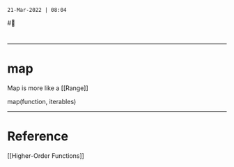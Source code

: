 `21-Mar-2022 | 08:04`

#📝  

#
---
# map

Map is more like a [[Range]]

map(function, iterables)


---
# Reference

[[Higher-Order Functions]]
